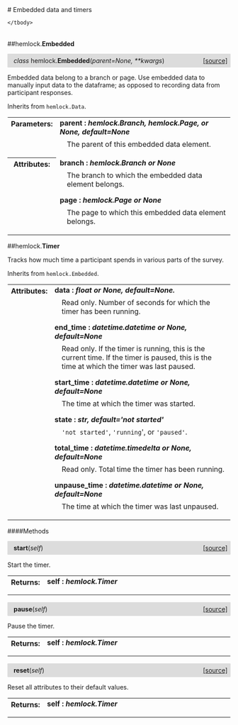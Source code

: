 <script src="https://cdn.mathjax.org/mathjax/latest/MathJax.js?config=TeX-AMS-MML_HTMLorMML" type="text/javascript"></script>

<link rel="stylesheet" href="https://assets.readthedocs.org/static/css/readthedocs-doc-embed.css" type="text/css" />

<style>
    a.src-href {
        float: right;
    }
    p.attr {
        margin-top: 0.5em;
        margin-left: 1em;
    }
    p.func-header {
        background-color: gainsboro;
        border-radius: 0.1em;
        padding: 0.5em;
        padding-left: 1em;
    }
    table.field-table {
        border-radius: 0.1em
    }
</style># Embedded data and timers

<table class="docutils field-list field-table" frame="void" rules="none">
    <col class="field-name" />
    <col class="field-body" />
    <tbody valign="top">
        
    </tbody>
</table>



##hemlock.**Embedded**

<p class="func-header">
    <i>class</i> hemlock.<b>Embedded</b>(<i>parent=None, **kwargs</i>) <a class="src-href" target="_blank" href="https://github.com/dsbowen/hemlock/blob/master/hemlock/models/embedded.py#L9">[source]</a>
</p>

Embedded data belong to a branch or page. Use embedded data to manually
input data to the dataframe; as opposed to recording data from participant
responses.

Inherits from `hemlock.Data`.

<table class="docutils field-list field-table" frame="void" rules="none">
    <col class="field-name" />
    <col class="field-body" />
    <tbody valign="top">
        <tr class="field">
    <th class="field-name"><b>Parameters:</b></td>
    <td class="field-body" width="100%"><b>parent : <i>hemlock.Branch, hemlock.Page, or None, default=None</i></b>
<p class="attr">
    The parent of this embedded data element.
</p></td>
</tr>
<tr class="field">
    <th class="field-name"><b>Attributes:</b></td>
    <td class="field-body" width="100%"><b>branch : <i>hemlock.Branch or None</i></b>
<p class="attr">
    The branch to which the embedded data element belongs.
</p>
<b>page : <i>hemlock.Page or None</i></b>
<p class="attr">
    The page to which this embedded data element belongs.
</p></td>
</tr>
    </tbody>
</table>





##hemlock.**Timer**



Tracks how much time a participant spends in various parts of the survey.

Inherits from `hemlock.Embedded`.

<table class="docutils field-list field-table" frame="void" rules="none">
    <col class="field-name" />
    <col class="field-body" />
    <tbody valign="top">
        <tr class="field">
    <th class="field-name"><b>Attributes:</b></td>
    <td class="field-body" width="100%"><b>data : <i>float or None, default=None.</i></b>
<p class="attr">
    Read only. Number of seconds for which the timer has been running.
</p>
<b>end_time : <i>datetime.datetime or None, default=None</i></b>
<p class="attr">
    Read only. If the timer is running, this is the current time. If the timer is paused, this is the time at which the timer was last paused.
</p>
<b>start_time : <i>datetime.datetime or None, default=None</i></b>
<p class="attr">
    The time at which the timer was started.
</p>
<b>state : <i>str, default='not started'</i></b>
<p class="attr">
    <code>'not started'</code>, <code>'running</code>', or <code>'paused'</code>.
</p>
<b>total_time : <i>datetime.timedelta or None, default=None</i></b>
<p class="attr">
    Read only. Total time the timer has been running.
</p>
<b>unpause_time : <i>datetime.datetime or None, default=None</i></b>
<p class="attr">
    The time at which the timer was last unpaused.
</p></td>
</tr>
    </tbody>
</table>



####Methods



<p class="func-header">
    <i></i> <b>start</b>(<i>self</i>) <a class="src-href" target="_blank" href="https://github.com/dsbowen/hemlock/blob/master/hemlock/models/embedded.py#L100">[source]</a>
</p>

Start the timer.

<table class="docutils field-list field-table" frame="void" rules="none">
    <col class="field-name" />
    <col class="field-body" />
    <tbody valign="top">
        <tr class="field">
    <th class="field-name"><b>Returns:</b></td>
    <td class="field-body" width="100%"><b>self : <i>hemlock.Timer</i></b>
<p class="attr">
    
</p></td>
</tr>
    </tbody>
</table>





<p class="func-header">
    <i></i> <b>pause</b>(<i>self</i>) <a class="src-href" target="_blank" href="https://github.com/dsbowen/hemlock/blob/master/hemlock/models/embedded.py#L116">[source]</a>
</p>

Pause the timer.

<table class="docutils field-list field-table" frame="void" rules="none">
    <col class="field-name" />
    <col class="field-body" />
    <tbody valign="top">
        <tr class="field">
    <th class="field-name"><b>Returns:</b></td>
    <td class="field-body" width="100%"><b>self : <i>hemlock.Timer</i></b>
<p class="attr">
    
</p></td>
</tr>
    </tbody>
</table>





<p class="func-header">
    <i></i> <b>reset</b>(<i>self</i>) <a class="src-href" target="_blank" href="https://github.com/dsbowen/hemlock/blob/master/hemlock/models/embedded.py#L128">[source]</a>
</p>

Reset all attributes to their default values.

<table class="docutils field-list field-table" frame="void" rules="none">
    <col class="field-name" />
    <col class="field-body" />
    <tbody valign="top">
        <tr class="field">
    <th class="field-name"><b>Returns:</b></td>
    <td class="field-body" width="100%"><b>self : <i>hemlock.Timer</i></b>
<p class="attr">
    
</p></td>
</tr>
    </tbody>
</table>

